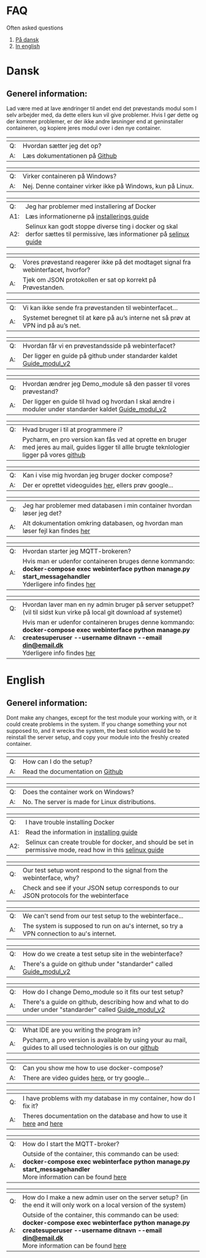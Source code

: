 # FAQ
Often asked questions

1. [På dansk](#Dansk)
2. [In english](#English)

# Dansk <a name="Dansk"></a>

## Generel information:
Lad være med at lave ændringer til andet end det prøvestands modul som I selv arbejder med, da dette ellers kun vil give problemer. Hvis I gør dette og der kommer problemer, er der ikke andre løsninger end at geninstaller containeren, og kopiere jeres modul over i den nye container.

|<img width=20/>|<img width=700/>
---------|---------
Q:|Hvordan sætter jeg det op?
A:|Læs dokumentationen på [Github](https://github.com/AUTeam2/standards/blob/master/Guide_modul_v2.pdf)


|<img width=20/>|<img width=700/>
---------|---------
Q:|Virker containeren på Windows?
A:|Nej. Denne container virker ikke på Windows, kun på Linux.


|<img width=20/>|<img width=700/>
---------|---------
Q:|Jeg har problemer med installering af Docker
A1:|Læs informationerne på [installerings guide](https://docs.docker.com/engine/install/)
A2:|Selinux kan godt stoppe diverse ting i docker og skal derfor sættes til permissive, læs informationer på [selinux guide](https://www.thegeekdiary.com/what-are-selinux-modes-and-how-to-set-them/)


|<img width=20/>|<img width=700/>
---------|---------
Q:|Vores prøvestand reagerer ikke på det modtaget signal fra webinterfacet, hvorfor?
A:|Tjek om JSON protokollen er sat op korrekt på Prøvestanden.


|<img width=20/>|<img width=700/>
---------|---------
Q:|Vi kan ikke sende fra prøvestanden til webinterfacet…
A:|Systemet beregnet til at køre på au’s interne net så prøv at VPN ind på au’s net.


|<img width=20/>|<img width=700/>
---------|---------
Q:|Hvordan får vi en prøvestandsside på webinterfacet?
A:|Der ligger en guide på github under standarder kaldet [Guide_modul_v2](https://github.com/AUTeam2/standards/blob/master/Guide_modul_v2.pdf)


|<img width=20/>|<img width=700/>
---------|---------
Q:|Hvordan ændrer jeg Demo_module så den passer til vores prøvestand?
A:|Der ligger en guide til hvad og hvordan I skal ændre i moduler under standarder kaldet [Guide_modul_v2](https://github.com/AUTeam2/standards/blob/master/Guide_modul_v2.pdf)


|<img width=20/>|<img width=700/>
---------|---------
Q:|Hvad bruger i til at programmere i?
A:|Pycharm, en pro version kan fås ved at oprette en bruger med jeres au mail, guides ligger til allle brugte teknlologier ligger på vores [github](https://github.com/AUTeam2/Guides-and-Tutorials)


|<img width=20/>|<img width=700/>
---------|---------
Q:|Kan i vise mig hvordan jeg bruger docker compose?
A:|Der er oprettet videoguides [her](https://github.com/AUTeam2/standards/blob/master/Videoguides.md), ellers prøv google...


|<img width=20/>|<img width=700/>
---------|---------
Q:|Jeg har problemer med databasen i min container hvordan løser jeg det?
A:|Alt dokumentation omkring databasen, og hvordan man løser fejl kan findes [her](https://github.com/AUTeam2/standards/blob/master/db-migrations.md)


|<img width=20/>|<img width=700/>
---------|---------
Q:|Hvordan starter jeg MQTT-brokeren?
A:|Hvis man er udenfor containeren bruges denne kommando:<br>**docker-compose exec webinterface python manage.py start_messagehandler**<br>Yderligere info findes [her](https://github.com/AUTeam2/server-setup/blob/master/README.md)


|<img width=20/>|<img width=700/>
---------|---------
Q:|Hvordan laver man en ny admin bruger på server setuppet? (vil til sidst kun virke på local git download af systemet)
A:|Hvis man er udenfor containeren bruges denne kommando:<br>**docker-compose exec webinterface python manage.py createsuperuser --username   ditnavn --email din@email.dk**<br>Yderligere info findes [her](https://github.com/AUTeam2/server-setup/blob/master/README.md)

# English <a name="English"></a>
## Generel information:
Dont make any changes, except for the test module your working with, or it could create problems in the system. If you change something your not supposed to, and it wrecks the system, the best solution would be to reinstall the server setup, and copy your module into the freshly created container. 

|<img width=20/>|<img width=700/>
---------|---------
Q:|How can I do the setup?
A:|Read the documentation on [Github](https://github.com/AUTeam2/standards/blob/master/Guide_modul_v2.pdf)


|<img width=20/>|<img width=700/>
---------|---------
Q:|Does the container work on Windows?
A:|No. The server is made for Linux distributions.


|<img width=20/>|<img width=700/>
---------|---------
Q:|I have trouble installing Docker
A1:|Read the information in [installing guide](https://docs.docker.com/engine/install/)
A2:|Selinux can create trouble for docker, and should be set in permissive mode, read how in this [selinux guide](https://www.thegeekdiary.com/what-are-selinux-modes-and-how-to-set-them/)


|<img width=20/>|<img width=700/>
---------|---------
Q:|Our test setup wont respond to the signal from the webinterface, why?
A:|Check and see if your JSON setup corresponds to our JSON protocols for the webinterface 


|<img width=20/>|<img width=700/>
---------|---------
Q:|We can't send from our test setup to the webinterface...
A:|The system is supposed to run on au's internet, so try a VPN connection to au's internet.


|<img width=20/>|<img width=700/>
---------|---------
Q:|How do we create a test setup site in the webinterface?
A:|There's a guide on github under "standarder" called [Guide_modul_v2](https://github.com/AUTeam2/standards/blob/master/Guide_modul_v2.pdf)


|<img width=20/>|<img width=700/>
---------|---------
Q:|How do I change Demo_module so it fits our test setup?
A:|There's a guide on github, describing how and what to do under under "standarder" called [Guide_modul_v2](https://github.com/AUTeam2/standards/blob/master/Guide_modul_v2.pdf)


|<img width=20/>|<img width=700/>
---------|---------
Q:|What IDE are you writing the program in?
A:|Pycharm, a pro version is available by using your au mail, guides to all used technologies is on our [github](https://github.com/AUTeam2/Guides-and-Tutorials)


|<img width=20/>|<img width=700/>
---------|---------
Q:|Can you show me how to use docker-compose?
A:|There are video guides [here](https://github.com/AUTeam2/standards/blob/master/Videoguides.md), or try google...


|<img width=20/>|<img width=700/>
---------|---------
Q:|I have problems with my database in my container, how do I fix it?
A:|Theres documentation on the database and how to use it [here](https://github.com/AUTeam2/standards/blob/master/db-migrations.md) and [here](https://github.com/AUTeam2/standards/blob/master/anvendelse_af_databasen_i_webinterface.pdf)


|<img width=20/>|<img width=700/>
---------|---------
Q:|How do I start the MQTT-broker?
A:|Outside of the container, this commando can be used:<br>**docker-compose exec webinterface python manage.py start_messagehandler**<br>More information can be found [here](https://github.com/AUTeam2/server-setup/blob/master/README.md)


|<img width=20/>|<img width=700/>
---------|---------
Q:|How do I make a new admin user on the server setup? (in the end it will only work on a local version of the system)
A:|Outside of the container, this commando can be used:<br>**docker-compose exec webinterface python manage.py createsuperuser --username   ditnavn --email din@email.dk**<br>More information can be found [here](https://github.com/AUTeam2/server-setup/blob/master/README.md)
